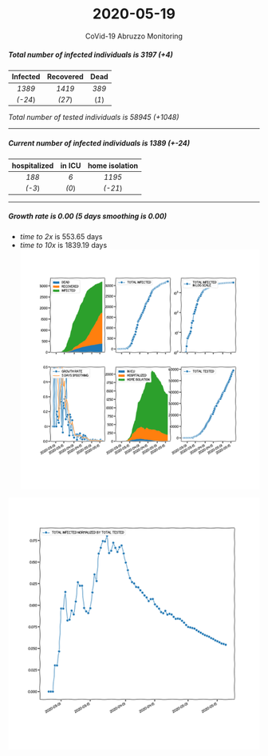 <div align='center'>

# 2020-05-19
CoVid-19 Abruzzo Monitoring
</div>

##### Total number of infected individuals is 3197 (+4)
Infected | Recovered | Dead
:---: | :---: | :---:
*1389* | *1419* | *389*
*(-24*) | *(27*) | (*1*)

*Total number of tested individuals is 58945 (+1048)*
***
##### Current number of infected individuals is 1389 (+-24)
hospitalized | in ICU | home isolation
:---: | :---: | :---:
*188* |*6* |*1195*
*(-3*) |*(0*) |*(-21*)
***
##### Growth rate is 0.00 (5 days smoothing is 0.00)
- *time to 2x* is 553.65 days
- *time to 10x* is 1839.19 days
![stats][stats]

![infected_normalized][infected_normalized]

[stats]: stats_Abruzzo.png
[infected_normalized]: infected_normalized_Abruzzo.png
